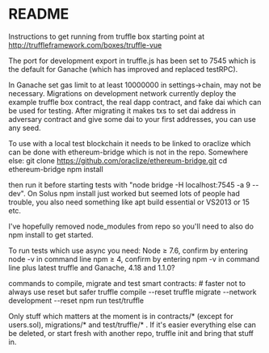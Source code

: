 # README #

Instructions to get running from truffle box starting point at http://truffleframework.com/boxes/truffle-vue


The port for development export in truffle.js has been set to 7545 which is the default for Ganache (which has improved and replaced testRPC).


In Ganache set gas limit to at least 10000000 in settings->chain, may not be necessary. Migrations on development network currently deploy the example truffle box contract, the real dapp contract, and fake dai which can be used for testing. After migrating it makes txs to set dai address in adversary contract and give some dai to your first addresses, you can use any seed.


To use with a local test blockchain it needs to be linked to oraclize which can be done with ethereum-bridge which is
not in the repo. Somewhere else:
git clone https://github.com/oraclize/ethereum-bridge.git
cd ethereum-bridge
npm install

then run it before starting tests with "node bridge -H localhost:7545 -a 9 --dev". On Solus npm install just worked but
seemed lots of people had trouble, you also need something like apt build essential or VS2013 or 15 etc.


I've hopefully removed node_modules from repo so you'll need to also do npm install to get started.


To run tests which use async you need:
Node ≥ 7.6, confirm by entering node -v in command line
npm ≥ 4, confirm by entering npm -v in command line
plus latest truffle and Ganache, 4.18 and 1.1.0?


commands to compile, migrate and test smart contracts:  # faster not to always use reset but safer
truffle compile --reset
truffle migrate --network development --reset
npm run test/truffle


Only stuff which matters at the moment is in contracts/* (except for users.sol), migrations/* and test/truffle/* . If it's easier everything else can be deleted, or start fresh with another repo, truffle init and bring that stuff in.
